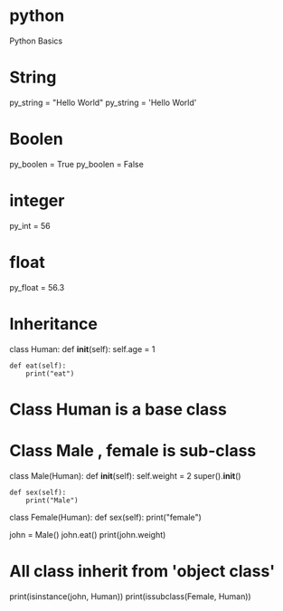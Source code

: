 # python
Python Basics


# String
py_string = "Hello World"
py_string = 'Hello World'

# Boolen
py_boolen = True
py_boolen = False

# integer
py_int = 56

# float

py_float = 56.3


# Inheritance
class Human:
    def __init__(self):
        self.age = 1

    def eat(self):
        print("eat")

# Class Human is a base class
# Class Male , female is sub-class


class Male(Human):
    def __init__(self):
        self.weight = 2
        super().__init__()

    def sex(self):
        print("Male")


class Female(Human):
    def sex(self):
        print("female")


john = Male()
john.eat()
print(john.weight)
# All class inherit from 'object class'
print(isinstance(john, Human))
print(issubclass(Female, Human))

